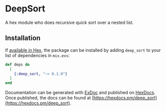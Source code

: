 # DeepSort

A hex module who does recursive quick sort over a nested list.

## Installation

If [available in Hex](https://hex.pm/docs/publish), the package can be installed
by adding `deep_sort` to your list of dependencies in `mix.exs`:

```elixir
def deps do
  [
    {:deep_sort, "~> 0.1.0"}
  ]
end
```

Documentation can be generated with [ExDoc](https://github.com/elixir-lang/ex_doc)
and published on [HexDocs](https://hexdocs.pm). Once published, the docs can
be found at [https://hexdocs.pm/deep_sort](https://hexdocs.pm/deep_sort).
